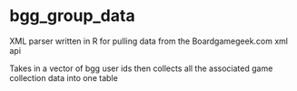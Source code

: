 # bgg_group_data
XML parser written in R for pulling data from the Boardgamegeek.com xml api

Takes in a vector of bgg user ids then collects all the associated game collection data into one table
